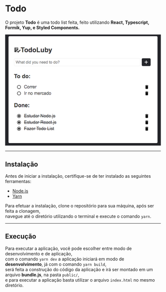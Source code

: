 # Todo

O projeto **Todo** é uma todo list feita, feito utilizando **React, Typescript, Formik, Yup, e Styled Components.**

![Project Image Example](https://github.com/JosueCesar/todolist/blob/master/images/TodoScreen.png)

---

## Instalação

Antes de iniciar a instalação, certifique-se de ter instalado as seguintes ferramentas:

- [Node.js](https://github.com/nodejs/node)
- [Yarn](https://github.com/yarnpkg/yarn)

Para efetuar a instalação, clone o repositório para sua máquina, após ser feita a clonagem,  
navegue até o diretório utilizando o terminal e execute o comando `yarn`.

---

## Execução

Para executar a aplicação, você pode escolher entre modo de desenvolvimento e de aplicação,  
com o comando `yarn dev` a aplicação iniciará em modo de **desenvolvimento**, já com o comando `yarn build`,  
será feita a construção do código da aplicação e irá ser montado em um arquivo **bundle.js**, na pasta `public/`,  
e para executar a aplicação basta utilizar o arquivo `index.html` no mesmo diretório.
